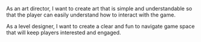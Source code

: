 As an art director, I want to create art that is simple and understandable so that the player can easily understand how to interact with the game. 

As a level designer, I want to create a clear and fun to navigate game space that will keep players interested and engaged. 

